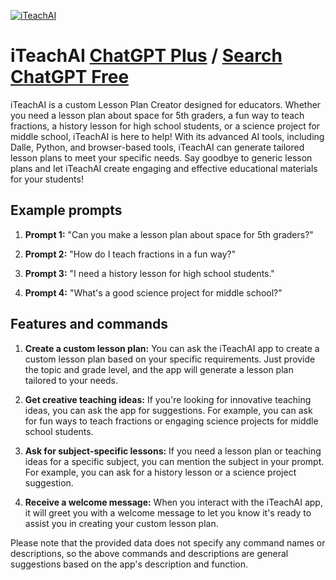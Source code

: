 
[![iTeachAI](https://files.oaiusercontent.com/file-mfyPDTrkVcaxoHY3bfq9728e?se=2123-10-19T03%3A31%3A33Z&sp=r&sv=2021-08-06&sr=b&rscc=max-age%3D31536000%2C%20immutable&rscd=attachment%3B%20filename%3DLOGO-v1.0-01.jpg&sig=UcJAt4h7PL2mRuc1XMVjhyrkk6KKaSpFO/dwkahFn4E%3D)](https://chat.openai.com/g/g-skZgA3nv4-iteachai)

# iTeachAI [ChatGPT Plus](https://chat.openai.com/g/g-skZgA3nv4-iteachai) / [Search ChatGPT Free](https://gptcall.net/index.html#/?search=iTeachAI)

iTeachAI is a custom Lesson Plan Creator designed for educators. Whether you need a lesson plan about space for 5th graders, a fun way to teach fractions, a history lesson for high school students, or a science project for middle school, iTeachAI is here to help! With its advanced AI tools, including Dalle, Python, and browser-based tools, iTeachAI can generate tailored lesson plans to meet your specific needs. Say goodbye to generic lesson plans and let iTeachAI create engaging and effective educational materials for your students!

## Example prompts

1. **Prompt 1:** "Can you make a lesson plan about space for 5th graders?"

2. **Prompt 2:** "How do I teach fractions in a fun way?"

3. **Prompt 3:** "I need a history lesson for high school students."

4. **Prompt 4:** "What's a good science project for middle school?"

## Features and commands

1. **Create a custom lesson plan:** You can ask the iTeachAI app to create a custom lesson plan based on your specific requirements. Just provide the topic and grade level, and the app will generate a lesson plan tailored to your needs.

2. **Get creative teaching ideas:** If you're looking for innovative teaching ideas, you can ask the app for suggestions. For example, you can ask for fun ways to teach fractions or engaging science projects for middle school students.

3. **Ask for subject-specific lessons:** If you need a lesson plan or teaching ideas for a specific subject, you can mention the subject in your prompt. For example, you can ask for a history lesson or a science project suggestion.

4. **Receive a welcome message:** When you interact with the iTeachAI app, it will greet you with a welcome message to let you know it's ready to assist you in creating your custom lesson plan.

Please note that the provided data does not specify any command names or descriptions, so the above commands and descriptions are general suggestions based on the app's description and function.


